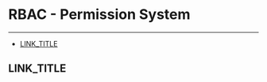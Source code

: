 # RBAC - Permission System

---

- [LINK_TITLE](#LINK_NAME)

<a name="LINK_NAME"></a>
## LINK_TITLE
